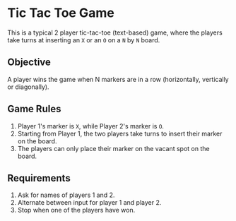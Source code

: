# Tic Tac Toe Game
This is a typical 2 player tic-tac-toe (text-based) game, where the players take turns at inserting an `X` or an `O` on a `N` by `N` board.

## Objective
A player wins the game when N markers are in a row (horizontally, vertically or diagonally).


## Game Rules
1. Player 1's marker is `X`, while Player 2's marker is `O`.
2. Starting from Player 1, the two players take turns to insert their marker on the board.
3. The players can only place their marker on the vacant spot on the board.

## Requirements
1. Ask for names of players 1 and 2.
2. Alternate between input for player 1 and player 2.
3. Stop when one of the players have won.
